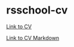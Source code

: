 # rsschool-cv

[Link to CV](https://fqpf.github.io/rsschool-cv)

[Link to CV Markdown](https://fqpf.github.io/rsschool-cv/cv)
